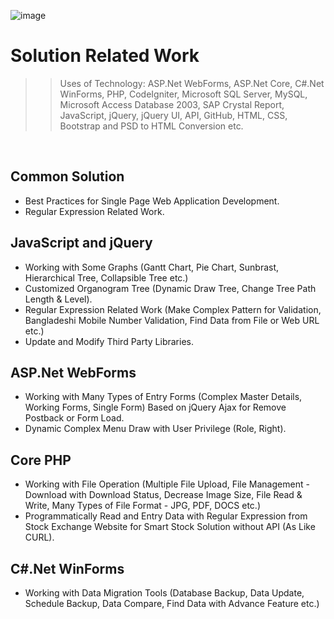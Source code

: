 ![image](https://user-images.githubusercontent.com/83280369/192831361-f36db0e7-7887-40b6-b59d-c657fa240ae2.png)

# Solution Related Work
>> Uses of Technology: ASP.Net WebForms, ASP.Net Core, C#.Net WinForms, PHP, CodeIgniter, Microsoft SQL Server, MySQL, Microsoft Access Database 2003, SAP Crystal Report, JavaScript, jQuery, jQuery UI, API, GitHub, HTML, CSS, Bootstrap and PSD to HTML Conversion etc.
<br>

## Common Solution
- Best Practices for Single Page Web Application Development.
- Regular Expression Related Work.

## JavaScript and jQuery
- Working with Some Graphs (Gantt Chart, Pie Chart, Sunbrast, Hierarchical Tree, Collapsible Tree etc.)
- Customized Organogram Tree (Dynamic Draw Tree, Change Tree Path Length & Level).
- Regular Expression Related Work (Make Complex Pattern for Validation, Bangladeshi Mobile Number Validation, Find Data from File or Web URL etc.)
- Update and Modify Third Party Libraries.

## ASP.Net WebForms
- Working with Many Types of Entry Forms (Complex Master Details, Working Forms, Single Form) Based on jQuery Ajax for Remove Postback or Form Load.
- Dynamic Complex Menu Draw with User Privilege (Role, Right).

## Core PHP
- Working with File Operation (Multiple File Upload, File Management - Download with Download Status, Decrease Image Size, File Read & Write, Many Types of File Format - JPG, PDF, DOCS etc.)
- Programmatically Read and Entry Data with Regular Expression from Stock Exchange Website for Smart Stock Solution without API (As Like CURL).

## C#.Net WinForms
- Working with Data Migration Tools (Database Backup, Data Update, Schedule Backup, Data Compare, Find Data with Advance Feature etc.)

